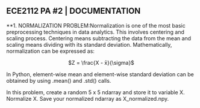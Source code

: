 ## ECE2112 PA #2 | DOCUMENTATION

**1. NORMALIZATION PROBLEM:Normalization is one of the most basic preprocessing techniques in data analytics. This involves centering and scaling process. Centering means subtracting the data from the mean and scaling means dividing with its standard deviation. Mathematically, normalization can be expressed as:

<p align="center">
  $Z = \frac{X - x̄}{\sigma}$
</p>  

In Python, element-wise mean and element-wise standard deviation can be obtained by using .mean() and .std() calls.

In this problem, create a random 5 x 5 ndarray and store it to variable X. Normalize X. Save your normalized ndarray as X_normalized.npy.
